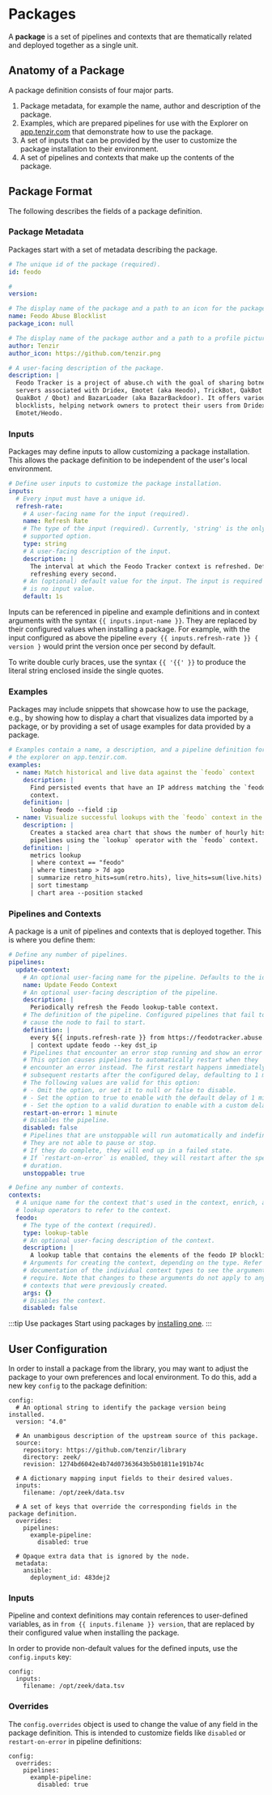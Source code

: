 # Packages

A **package** is a set of pipelines and contexts that are thematically related
and deployed together as a single unit.

## Anatomy of a Package

A package definition consists of four major parts.

1. Package metadata, for example the name, author and description of the
   package.
2. Examples, which are prepared pipelines for use with the Explorer on
   [app.tenzir.com](https://app.tenzir.com/explorer) that demonstrate how to use
   the package.
3. A set of inputs that can be provided by the user to customize the package
   installation to their environment.
4. A set of pipelines and contexts that make up the contents of the package.

## Package Format

The following describes the fields of a package definition.

### Package Metadata

Packages start with a set of metadata describing the package.

```yaml
# The unique id of the package (required).
id: feodo

# 
version:

# The display name of the package and a path to an icon for the package.
name: Feodo Abuse Blocklist
package_icon: null

# The display name of the package author and a path to a profile picture.
author: Tenzir
author_icon: https://github.com/tenzir.png

# A user-facing description of the package.
description: |
  Feodo Tracker is a project of abuse.ch with the goal of sharing botnet C&C
  servers associated with Dridex, Emotet (aka Heodo), TrickBot, QakBot (aka
  QuakBot / Qbot) and BazarLoader (aka BazarBackdoor). It offers various
  blocklists, helping network owners to protect their users from Dridex and
  Emotet/Heodo.
```

### Inputs

Packages may define inputs to allow customizing a package installation. This
allows the package definition to be independent of the user's local environment.

```yaml
# Define user inputs to customize the package installation.
inputs:
  # Every input must have a unique id.
  refresh-rate:
    # A user-facing name for the input (required).
    name: Refresh Rate
    # The type of the input (required). Currently, 'string' is the only
    # supported option.
    type: string
    # A user-facing description of the input.
    description: |
      The interval at which the Feodo Tracker context is refreshed. Defaults to
      refreshing every second.
    # An (optional) default value for the input. The input is required if there
    # is no input value.
    default: 1s
```

Inputs can be referenced in pipeline and example definitions and in context arguments
with the syntax `{{ inputs.input-name }}`. They are replaced by their configured values
when installing a package. For example, with the input configured as above the pipeline
`every {{ inputs.refresh-rate }} { version }` would print the version once per second by default.

To write double curly braces, use the syntax `{{ '{{' }}` to produce the
literal string enclosed inside the single quotes.

### Examples

Packages may include snippets that showcase how to use the package, e.g., by
showing how to display a chart that visualizes data imported by a package, or by
providing a set of usage examples for data provided by a package.

```yaml
# Examples contain a name, a description, and a pipeline definition for use with
# the explorer on app.tenzir.com.
examples:
  - name: Match historical and live data against the `feodo` context
    description: |
      Find persisted events that have an IP address matching the `feodo`
      context.
    definition: |
      lookup feodo --field :ip
  - name: Visualize successful lookups with the `feodo` context in the last week
    description: |
      Creates a stacked area chart that shows the number of hourly hits of
      pipelines using the `lookup` operator with the `feodo` context.
    definition: |
      metrics lookup
      | where context == "feodo"
      | where timestamp > 7d ago
      | summarize retro_hits=sum(retro.hits), live_hits=sum(live.hits) by timestamp resolution 1h
      | sort timestamp
      | chart area --position stacked
```

### Pipelines and Contexts

A package is a unit of pipelines and contexts that is deployed together. This is
where you define them:

```yaml
# Define any number of pipelines.
pipelines:
  update-context:
    # An optional user-facing name for the pipeline. Defaults to the id.
    name: Update Feodo Context
    # An optional user-facing description of the pipeline.
    description: |
      Periodically refresh the Feodo lookup-table context.
    # The definition of the pipeline. Configured pipelines that fail to start
    # cause the node to fail to start.
    definition: |
      every ${{ inputs.refresh-rate }} from https://feodotracker.abuse.ch/downloads/ipblocklist_aggressive.csv read csv --allow-comments
      | context update feodo --key dst_ip
    # Pipelines that encounter an error stop running and show an error state.
    # This option causes pipelines to automatically restart when they
    # encounter an error instead. The first restart happens immediately, and
    # subsequent restarts after the configured delay, defaulting to 1 minute.
    # The following values are valid for this option:
    # - Omit the option, or set it to null or false to disable.
    # - Set the option to true to enable with the default delay of 1 minute.
    # - Set the option to a valid duration to enable with a custom delay.
    restart-on-error: 1 minute
    # Disables the pipeline.
    disabled: false
    # Pipelines that are unstoppable will run automatically and indefinitely.
    # They are not able to pause or stop.
    # If they do complete, they will end up in a failed state.
    # If `restart-on-error` is enabled, they will restart after the specified
    # duration.
    unstoppable: true

# Define any number of contexts.
contexts:
  # A unique name for the context that's used in the context, enrich, and
  # lookup operators to refer to the context.
  feodo:
    # The type of the context (required).
    type: lookup-table
    # An optional user-facing description of the context.
    description: |
      A lookup table that contains the elements of the feodo IP blocklist.
    # Arguments for creating the context, depending on the type. Refer to the
    # documentation of the individual context types to see the arguments they
    # require. Note that changes to these arguments do not apply to any
    # contexts that were previously created.
    args: {}
    # Disables the context.
    disabled: false
```

:::tip Use packages
Start using packages by [installing one](installation/install-a-package.md).
:::

## User Configuration

In order to install a package from the library, you may want to adjust
the package to your own preferences and local environment. To do this,
add a new key `config` to the package definition:

```
config:
  # An optional string to identify the package version being installed.
  version: "4.0"

  # An unambigous description of the upstream source of this package.
  source:
    repository: https://github.com/tenzir/library
    directory: zeek/
    revision: 1274bd6042e4b74d07363643b5b01811e191b74c

  # A dictionary mapping input fields to their desired values.
  inputs:
    filename: /opt/zeek/data.tsv

  # A set of keys that override the corresponding fields in the package definition.
  overrides:
    pipelines:
      example-pipeline:
        disabled: true

  # Opaque extra data that is ignored by the node.
  metadata:
    ansible:
      deployment_id: 483dej2

```

### Inputs

Pipeline and context definitions may contain references to user-defined variables,
as in `from {{ inputs.filename }} version`, that are replaced by their
configured value when installing the package.

In order to provide non-default values for the defined inputs, use the `config.inputs`
key:

```
config:
  inputs:
    filename: /opt/zeek/data.tsv
```

### Overrides

The `config.overrides` object is used to change the value of any field in the
package definition. This is intended to customize fields like `disabled` or `restart-on-error`
in pipeline definitions:

```
config:
  overrides:
    pipelines:
      example-pipeline:
        disabled: true
```
